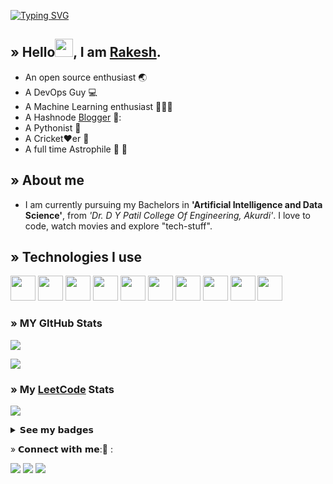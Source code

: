 [![Typing SVG](https://readme-typing-svg.demolab.com?font=monaco&pause=1000&width=435&lines=vision+%40+apokolipse+%3A~+%24+whoami)](https://git.io/typing-svg)
## » Hello<img src="https://github.com/TheDudeThatCode/TheDudeThatCode/blob/master/Assets/Hi.gif" width="29">, I am [Rakesh](https://ghubrakesh.github.io/).
- An open source enthusiast 🌏
- A DevOps Guy :computer:
- A Machine Learning enthusiast 🙎🏻‍♂️
- A Hashnode [Blogger](https://imsrakesh.hashnode.dev) 📃: 
- A Pythonist 🐍
- A Cricket♥️er 🏏
- A full time Astrophile :rocket: :milky_way:

## » About me
- I am currently pursuing my Bachelors in <b>'Artificial Intelligence and Data Science'</b>,  from  <i>'Dr. D Y Patil College Of Engineering, Akurdi'</i>. I love to code, watch movies and explore "tech-stuff".

## » Technologies I use 
<code><img height="40" width="40" src="https://www.docker.com/wp-content/uploads/2022/03/vertical-logo-monochromatic.png"></code>
<code><img height="40" width="40" src="https://upload.wikimedia.org/wikipedia/commons/3/39/Kubernetes_logo_without_workmark.svg"></code>
<code><img height="40" width="40" src="https://wiki.jenkins-ci.org/JENKINS/attachments/2916393/57409618.png"></code>
<code><img height="40" width="40" src="https://static.djangoproject.com/img/logos/django-logo-negative.png"></code>
<code><img height="40" width="40" src="https://fastapi.tiangolo.com/img/icon-white.svg"></code>
<code><img height="40" width="40" src="https://www.postgresql.org/media/img/about/press/elephant.png"></code>
<code><img height="40" width="40" src="https://cdn.iconscout.com/icon/free/png-512/free-mongodb-5-1175140.png?f=avif&w=256"></code>
<code><img height="40" width="40" src="https://upload.wikimedia.org/wikipedia/commons/thumb/3/3f/Git_icon.svg/1024px-Git_icon.svg.png"></code>
<code><img height="40" width="40" src="https://upload.wikimedia.org/wikipedia/commons/thumb/c/c3/Python-logo-notext.svg/1869px-Python-logo-notext.svg.png"></code>
<code><img height="40" width="40" src= "https://upload.wikimedia.org/wikipedia/commons/thumb/3/35/Tux.svg/800px-Tux.svg.png"></code>


### » MY GItHub Stats
<a href="http://www.github.com/ghubrakesh"><img src="https://github-readme-stats.vercel.app/api?username=ghubrakesh&show_icons=true&hide=&count_private=true&title_color=facc15&text_color=ef4444&icon_color=0891b2&bg_color=1c1917&hide_border=true&show_icons=true%22%20alt=%22ghubrakesh%27s%20GitHub%20stats" /></a>

<a href="http://www.github.com/ghubrakesh"><img src="https://github-readme-streak-stats.herokuapp.com/?user=ghubrakesh&stroke=ef4444&background=1c1917&ring=facc15&fire=facc15&currStreakNum=ef4444&currStreakLabel=facc15&sideNums=ef4444&sideLabels=ef4444&dates=ef4444&hide_border=true" /></a>

### » My [LeetCode](https://leetcode.com/eleetcoderrakesh) Stats

![](https://leetcard.jacoblin.cool/eleetcoderrakesh?ext=heatmap&radius=5)

<details align="left">

<summary> <b1>𝗦𝗲𝗲 𝗺𝘆 𝗯𝗮𝗱𝗴𝗲𝘀 </b1></summary>

[![@srakesh's Holopin board](https://holopin.io/api/user/board?user=srakesh)](https://holopin.io/@srakesh)
</details>

<p1> » 𝗖𝗼𝗻𝗻𝗲𝗰𝘁 𝘄𝗶𝘁𝗵 𝗺𝗲:📲 :
<br>

<a target="_blank" href="https://www.linkedin.com/in/inrakesh/"><img src="https://img.shields.io/badge/-LinkedIn-0077B5?style=for-the-badge&logo=Linkedin&logoColor=white"></img></a>
<a target="_blank" href="mailto:takemetorakesh@gmail.com"><img src="https://img.shields.io/badge/-Gmail-D14836?style=for-the-badge&logo=Gmail&logoColor=white"></img></a>
<a target="_blank" href="https://twitter.com/okaybyetakecare"><img src="https://img.shields.io/badge/-Twitter-1DA1F2?style=for-the-badge&logo=Twitter&logoColor=white"></img></a>
<br>
</p1>
